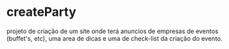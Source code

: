 # createParty
projeto de criação de um site onde terá anuncios de empresas de eventos (buffet's, etc), uma area de dicas e uma de check-list da criação do evento.
